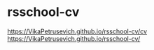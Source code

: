 # rsschool-cv
https://VikaPetrusevich.github.io/rsschool-cv/cv
https://VikaPetrusevich.github.io/rsschool-cv/